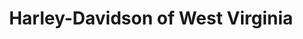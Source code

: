 ---
title: "Harley-Davidson of West Virginia"
url: /south-charleston/harley-davidson-of-west-virginia/
shop: Motorrad
---